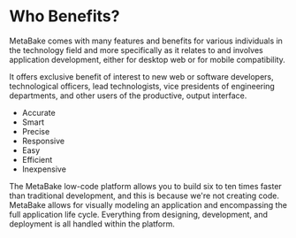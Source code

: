 # Who Benefits?

MetaBake comes with many features and benefits for various individuals in the technology field and more specifically as it relates to and involves application development, either for desktop web or for mobile compatibility.

It offers exclusive benefit of interest to new web or software developers, technological officers, lead technologists, vice presidents of engineering departments, and other users of the productive, output interface.

* Accurate
* Smart
* Precise
* Responsive
* Easy
* Efficient
* Inexpensive

The MetaBake low-code platform allows you to build six to ten times faster than traditional development, and this is because we're not creating code. MetaBake allows for visually modeling an application and encompassing the full application life cycle. Everything from designing, development, and deployment is all handled within the platform.